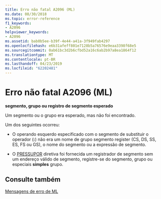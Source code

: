 ```yaml
---
title: Erro não fatal A2096 (ML)
ms.date: 08/30/2018
ms.topic: error-reference
f1_keywords:
- A2096
helpviewer_keywords:
- A2096
ms.assetid: bab0b5ee-b39f-4e44-a41a-3f949fab4297
ms.openlocfilehash: e6b31afeff801e7128b5a76576e9eaa3398f68e5
ms.sourcegitcommit: 0ab61bc3d2b6cfbd52a16c6ab2b97a8ea1864f12
ms.translationtype: MT
ms.contentlocale: pt-BR
ms.lasthandoff: 04/23/2019
ms.locfileid: "62202481"
---
```

# <a name="ml-nonfatal-error-a2096"></a>Erro não fatal A2096 (ML)

**segmento, grupo ou registro de segmento esperado**

Um segmento ou o grupo era esperado, mas não foi encontrado.

Um dos seguintes ocorreu:

- O operando esquerdo especificado com o segmento de substituir o operador (**:**) não era um nome de grupo segmento register (CS, DS, SS, ES, FS ou GS), o nome do segmento ou a expressão de segmento.

- O [PRESSUPOR](../../assembler/masm/assume.md) diretiva foi fornecida um registrador de segmento sem um endereço válido de segmento, registre-se do segmento, grupo ou especiais **simples** grupo.

## <a name="see-also"></a>Consulte também

[Mensagens de erro de ML](../../assembler/masm/ml-error-messages.md)<br/>